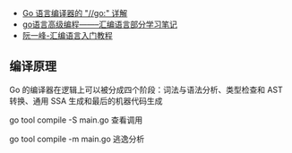 * [Go 语言编译器的 "//go:" 详解](https://segmentfault.com/a/1190000016743220)
* [go语言高级编程——–汇编语言部分学习笔记](https://www.codenong.com/cs106480140/)
* [阮一峰-汇编语言入门教程](http://www.ruanyifeng.com/blog/2018/01/assembly-language-primer.html)


## 编译原理
Go 的编译器在逻辑上可以被分成四个阶段：词法与语法分析、类型检查和 AST 转换、通用 SSA 生成和最后的机器代码生成

go tool compile -S main.go 查看调用

go tool compile -m main.go 逃逸分析
